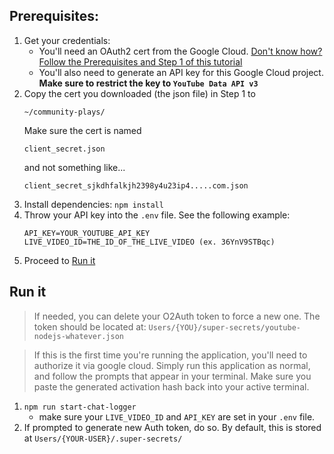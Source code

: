 ## Prerequisites:
1. Get your credentials:
    - You'll need an OAuth2 cert from the Google Cloud. [Don't know how? Follow the Prerequisites and Step 1 of this tutorial](https://developers.google.com/youtube/v3/quickstart/nodejs)
    - You'll also need to generate an API key for this Google Cloud project. **Make sure to restrict the key to `YouTube Data API v3`**
2. Copy the cert you downloaded (the json file) in Step 1 to 
    ```
    ~/community-plays/
    ```
    Make sure the cert is named 
    ```
    client_secret.json
    ```
    and not something like...
    ```
    client_secret_sjkdhfalkjh2398y4u23ip4.....com.json
    ```
3. Install dependencies: `npm install`
4. Throw your API key into the `.env` file. See the following example:
    ```
    API_KEY=YOUR_YOUTUBE_API_KEY
    LIVE_VIDEO_ID=THE_ID_OF_THE_LIVE_VIDEO (ex. 36YnV9STBqc)
    ```
5. Proceed to [Run it](#run-it)

## Run it
> If needed, you can delete your O2Auth token to force a new one.
> The token should be located at: `Users/{YOU}/super-secrets/youtube-nodejs-whatever.json`

> If this is the first time you're running the application,
> you'll need to authorize it via google cloud. Simply run this application 
> as normal, and follow the prompts that appear in your terminal. Make sure you paste the generated activation
> hash back into your active terminal.

1. `npm run start-chat-logger`
    * make sure your `LIVE_VIDEO_ID` and `API_KEY` are set in your `.env` file.
2. If prompted to generate new Auth token, do so. By default, this is stored at `Users/{YOUR-USER}/.super-secrets/` 

<!-- 
https://developers.google.com/youtube/v3/quickstart/nodejs

https://nodejs.org/en/docs/guides/backpressuring-in-streams/ 
-->